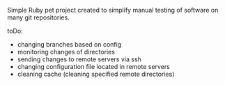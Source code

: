 Simple Ruby pet project created to simplify manual testing of software on many git repositories.

toDo:
- changing branches based on config
- monitoring changes of directories
- sending changes to remote servers via ssh
- changing configuration file located in remote servers
- cleaning cache (cleaning specified remote directories)